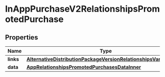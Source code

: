 

# InAppPurchaseV2RelationshipsPromotedPurchase


## Properties

| Name | Type | Description | Notes |
|------------ | ------------- | ------------- | -------------|
|**links** | [**AlternativeDistributionPackageVersionRelationshipsVariantsLinks**](AlternativeDistributionPackageVersionRelationshipsVariantsLinks.md) |  |  [optional] |
|**data** | [**AppRelationshipsPromotedPurchasesDataInner**](AppRelationshipsPromotedPurchasesDataInner.md) |  |  [optional] |



